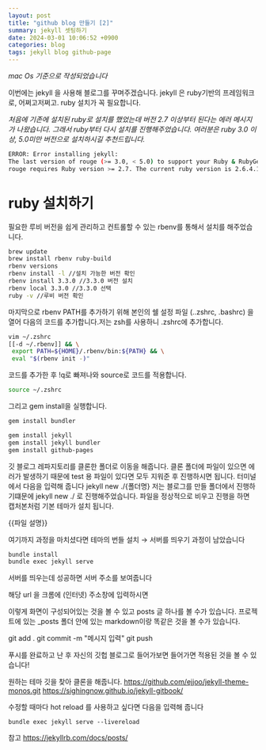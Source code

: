 ```yaml
---
layout: post
title: "github blog 만들기 [2]"
summary: jekyll 셋팅하기
date: 2024-03-01 10:06:52 +0900
categories: blog
tags: jekyll blog github-page
---
```


_mac Os 기준으로 작성되었습니다_

이번에는 jekyll 을 사용해 블로그를 꾸며주겠습니다. jekyll 은 ruby기반의 프레임워크로, 어쩌고저쩌고. ruby 설치가 꼭 필요합니다.

_처음에 기존에 설치된 ruby로 설치를 했었는데 버전 2.7 이상부터 된다는 에러 메시지가 나왔습니다. 그래서 ruby부터 다시 설치를 진행해주었습니다. 여러분은 ruby 3.0 이상, 5.0미만 버전으로 설치하시길 추천드립니다._

```bash
ERROR: Error installing jekyll:
The last version of rouge (>= 3.0, < 5.0) to support your Ruby & RubyGems was 3.30.0. Try installing it with `gem install rouge -v 3.30.0` and then running the current command again
rouge requires Ruby version >= 2.7. The current ruby version is 2.6.4.104.
```

# ruby 설치하기

필요한 루비 버전을 쉽게 관리하고 컨트롤할 수 있는 rbenv를 통해서 설치를 해주었습니다.

```bash
brew update
brew install rbenv ruby-build
rbenv versions
rbenv install -l //설치 가능한 버전 확인
rbenv install 3.3.0 //3.3.0 버전 설치
rbenv local 3.3.0 //3.3.0 선택
ruby -v //루비 버전 확인
```

마지막으로 rbenv PATH를 추가하기 위해 본인의 쉘 설정 파일 (..zshrc, .bashrc) 을 열어 다음의 코드를 추가합니다.저는 zsh를 사용하니 .zshrc에 추가합니다.

```bash
vim ~/.zshrc
[[-d ~/.rbenv]] && \
 export PATH=${HOME}/.rbenv/bin:${PATH} && \
 eval "$(rbenv init -)"
```

코드를 추가한 후 !q로 빠져나와 source로 코드를 적용합니다.

```bash
source ~/.zshrc
```

그리고 gem install을 실행합니다.

```bash
gem install bundler

gem install jekyll
gem install jekyll bundler
gem install github-pages
```

깃 블로그 레파지토리를 클론한 폴더로 이동을 해줍니다. 클론 폴더에 파일이 있으면 에러가 발생하기 때문에 test 용 파일이 있다면 모두 지워준 후 진행하시면 됩니다.
터미널에서 다음을 입력해 줍니다
jekyll new ./{폴더명}
저는 블로그를 만들 폴더에서 진행하기떄문에 jekyll new ./ 로 진행해주었습니다.
[](/assets/images/2024-03-02-jekyll-github-blog-2/03.png)
파일을 정상적으로 비우고 진행을 하면 캡처본처럼 기본 테마가 설치 됩니다.

{{파일 설명}}

여기까지 과정을 마치셨다면
테마의 번들 설치 → 서버를 띄우기
과정이 남았습니다

```bash
bundle install
bundle exec jekyll serve
```

서버를 띄우는데 성공하면
서버 주소를 보여줍니다
[](/assets/images/2024-03-02-jekyll-github-blog-2/04.png)

[](/assets/images/2024-03-02-jekyll-github-blog-2/06.png)

해당 url 을 크롬에 (인터넷) 주소창에 입력하시면

이렇게 화면이 구성되어있는 것을 볼 수 있고 posts 글 하나를 볼 수가 있습니다.
프로젝트에 있는 \_posts 폴더 안에 있는 markdown이랑 똑같은 것을 볼 수가 있습니다.

git add .
git commit -m "메시지 입력"
git push

푸시를 완료하고 난 후 자신의 깃헙 블로그로 들어가보면 들어가면 적용된 것을 볼 수 있습니다!

[](/assets/images/2024-03-02-jekyll-github-blog-2/10.png)
[](/assets/images/2024-03-02-jekyll-github-blog-2/11.png)

원하는 테마 깃을 찾아 클론을 해줍니다.
https://github.com/ejjoo/jekyll-theme-monos.git
https://sighingnow.github.io/jekyll-gitbook/

수정할 때마다 hot reload 를 사용하고 싶다면 다음을 입력해 줍니다

```
bundle exec jekyll serve --livereload
```

참고 https://jekyllrb.com/docs/posts/

